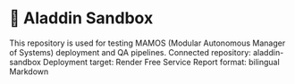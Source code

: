 # 🧪 Aladdin Sandbox
This repository is used for testing MAMOS (Modular Autonomous Manager of Systems) deployment and QA pipelines.
Connected repository: aladdin-sandbox
Deployment target: Render Free Service
Report format: bilingual Markdown

